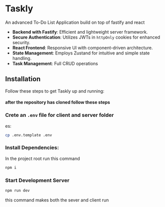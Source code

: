 
# Taskly

An advanced To-Do List Application build on top of fastify and react


- **Backend with Fastify**: Efficient and lightweight server framework.
- **Secure Authentication**: Utilizes JWTs in `httpOnly` cookies for enhanced security.
- **React Frontend**: Responsive UI with component-driven architecture.
- **State Management**: Employs Zustand for intuitive and simple state handling.
- **Task Management**: Full CRUD operations



## Installation

Follow these steps to get Taskly up and running:

#### after the repository has cloned follow these steps ####

### Crete an ``.env`` file for client and server folder
es:

```bash
cp .env.template .env
```

### Install Dependencies:
In the project root run this command

```bash
npm i
```

### Start Development Server
```bash
npm run dev
```
this command makes both the sever and client run
